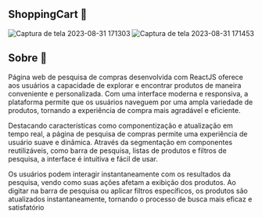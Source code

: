 ## ShoppingCart 🛒


![Captura de tela 2023-08-31 171303](https://github.com/josedev2003/ShoppingCart/assets/117561366/807a26f1-82f1-4aa5-b171-c7b8b0adc664)
![Captura de tela 2023-08-31 171453](https://github.com/josedev2003/ShoppingCart/assets/117561366/d0dbefae-8364-4151-a43a-5ba1f51307e7)

## Sobre 📖

Página web de pesquisa de compras desenvolvida com ReactJS oferece aos usuários a capacidade de explorar e encontrar produtos de maneira conveniente e personalizada. Com uma interface moderna e responsiva, a plataforma permite que os usuários naveguem por uma ampla variedade de produtos, tornando a experiência de compra mais agradável e eficiente.

Destacando características como componentização e atualização em tempo real, a página de pesquisa de compras permite uma experiência de usuário suave e dinâmica. Através da segmentação em componentes reutilizáveis, como barra de pesquisa, listas de produtos e filtros de pesquisa, a interface é intuitiva e fácil de usar.

Os usuários podem interagir instantaneamente com os resultados da pesquisa, vendo como suas ações afetam a exibição dos produtos. Ao digitar na barra de pesquisa ou aplicar filtros específicos, os produtos são atualizados instantaneamente, tornando o processo de busca mais eficaz e satisfatório
